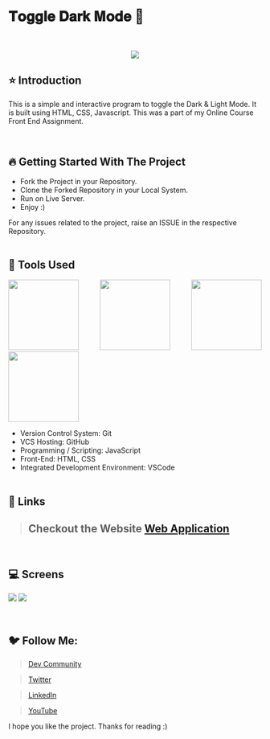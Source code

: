 # 𝐓𝐨𝐠𝐠𝐥𝐞 𝐃𝐚𝐫𝐤 𝐌𝐨𝐝𝐞 🚀

<br/>
<p align="center">
<img src="https://user-images.githubusercontent.com/76626529/184528233-473217d0-455c-44a8-9f9b-4b79c3965916.png">
</p>

## ⭐ Introduction

This is a simple and interactive program to toggle the Dark & Light Mode. It is built using HTML, CSS, Javascript. This was a part of my Online Course Front End Assignment.

   <br/>

## 🔥 Getting Started With The Project

-  Fork the Project in your Repository.
-  Clone the Forked Repository in your Local System.
-  Run on Live Server.
-  Enjoy :)

For any issues related to the project, raise an ISSUE in the respective Repository.
<br/>
<br/>

## 🔨 Tools Used

<p align="justify">
<img height="140" width="140" src="https://www.w3.org/html/logo/downloads/HTML5_Logo_256.png">
<img height="140" width="140" src="https://logodix.com/logo/470309.png">
<img height="140" width="140" src="https://upload.wikimedia.org/wikipedia/commons/6/6a/JavaScript-logo.png">
<img height="140" width="140" src="https://code.visualstudio.com/assets/apple-touch-icon.png">
</p>

-  Version Control System: Git
-  VCS Hosting: GitHub
-  Programming / Scripting: JavaScript
-  Front-End: HTML, CSS
-  Integrated Development Environment: VSCode
   <br/>
   <br/>

## 🔗 Links

> ## Checkout the Website [Web Application](https://ayush-kanduri.github.io/Toggle-Dark-Mode/)

 <br/>

## 💻 Screens

<p align="justify">
<img src="https://user-images.githubusercontent.com/76626529/184528233-473217d0-455c-44a8-9f9b-4b79c3965916.png">
<img src="https://user-images.githubusercontent.com/76626529/184528235-7d1f0989-20dc-4a82-8921-bf08e13d7933.png">
</p>
<br/>

## 🐦 Follow Me:

> [Dev Community](https://dev.to/ayushkanduri)

> [Twitter](https://twitter.com/ayush_codes)

> [LinkedIn](https://www.linkedin.com/in/ayushkanduri/)

> [YouTube](https://www.youtube.com/channel/UC6c1ajC_2jF7wQp7Y13t2bg)

I hope you like the project. Thanks for reading :)
